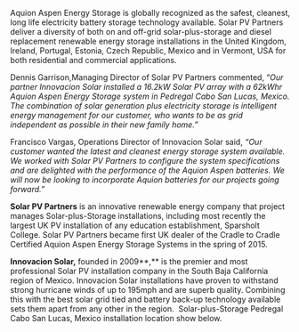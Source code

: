 Aquion Aspen Energy Storage is globally recognized as the safest, cleanest, long life electricity battery storage technology available. Solar PV Partners deliver a diversity of both on and off-grid solar-plus-storage and diesel replacement renewable energy storage installations in the United Kingdom, Ireland, Portugal, Estonia, Czech Republic, Mexico and in Vermont, USA for both residential and commercial applications.

Dennis Garrison,Managing Director of Solar PV Partners commented, “_Our partner Innovacion Solar installed a 16.2kW Solar PV array with a 62kWhr Aquion Aspen Energy Storage system in Pedregal Cabo San Lucas, Mexico. The combination of solar generation plus electricity storage is intelligent energy management for our customer, who wants to be as grid independent as possible in their new family home.”_

Francisco Vargas, Operations Director of Innovacion Solar said, _“Our customer wanted the latest and cleanest energy storage system available. We worked with Solar PV Partners to configure the system specifications and are delighted with the performance of the Aquion Aspen batteries. We will now be looking to incorporate Aquion batteries for our projects going forward.”_

**Solar PV Partners** is an innovative renewable energy company that project manages Solar-plus-Storage installations, including most recently the largest UK PV installation of any education establishment, Sparsholt College. Solar PV Partners became first UK dealer of the Cradle to Cradle Certified Aquion Aspen Energy Storage Systems in the spring of 2015.

**Innovacion Solar,** founded in 2009**,** is the premier and most professional Solar PV installation company in the South Baja California region of Mexico. Innovacion Solar installations have proven to withstand strong hurricane winds of up to 195mph and are superb quality. Combining this with the best solar grid tied and battery back-up technology available sets them apart from any other in the region.  Solar-plus-Storage Pedregal Cabo San Lucas, Mexico installation location show below.
